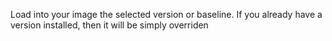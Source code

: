 Load into your image the selected version or baseline. If you already have a version installed, then it will be simply overriden